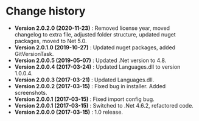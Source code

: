 # Change history

* **Version 2.0.2.0 (2020-11-23)** : Removed license year, moved changelog to extra file, adjusted folder structure, updated nuget packages, moved to Net 5.0.
* **Version 2.0.1.0 (2019-10-27)** : Updated nuget packages, added GitVersionTask.
* **Version 2.0.0.5 (2019-05-07)** : Updated .Net version to 4.8.
* **Version 2.0.0.4 (2017-03-24)** : Updated Languages.dll to version 1.0.0.4.
* **Version 2.0.0.3 (2017-03-21)** : Updated Languages.dll.
* **Version 2.0.0.2 (2017-03-15)** : Fixed bug in installer. Added screenshots.
* **Version 2.0.0.1 (2017-03-15)** : Fixed import config bug.
* **Version 2.0.0.1 (2017-03-15)** : Switched to .Net 4.6.2, refactored code.
* **Version 2.0.0.0 (2017-03-15)** : 1.0 release.
